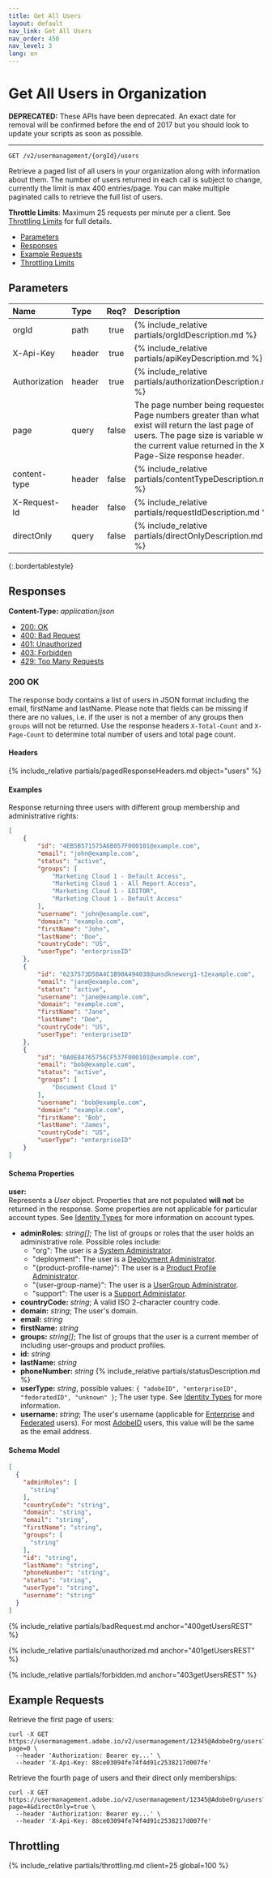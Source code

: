 ```yaml
---
title: Get All Users 
layout: default
nav_link: Get All Users 
nav_order: 450
nav_level: 3
lang: en
---
```


# <a name="getUsersWithPage" class="api-ref-title">Get All Users in Organization</a>

**DEPRECATED:** These APIs have been deprecated. An exact date for removal will be confirmed before the end of 2017 but you should look to update your scripts as soon as possible.

<hr class="api-ref-rule">

```
GET /v2/usermanagement/{orgId}/users
```

Retrieve a paged list of all users in your organization along with information about them. The number of users returned in each call is subject to change, currently the limit is max 400 entries/page. You can make multiple paginated calls to retrieve the full list of users.  

__Throttle Limits__: Maximum 25 requests per minute per a client. See [Throttling Limits](#getUsersRESTThrottle) for full details.

* [Parameters](#parameters)
* [Responses](#responses)
* [Example Requests](#exampleRequests)
* [Throttling Limits](#getUsersRESTThrottle)

## <a name="parameters" class="api-ref-subtitle">Parameters</a>

| Name | Type | Req? | Description |
| :--- | :------ | :---: | :------ |
| orgId | path | true | {% include_relative partials/orgIdDescription.md %} |
| X-Api-Key | header | true | {% include_relative partials/apiKeyDescription.md %} |
| Authorization | header | true | {% include_relative partials/authorizationDescription.md %} |
| page | query | false | The page number being requested. Page numbers greater than what exist will return the last page of users. The page size is variable with the current value returned in the X-Page-Size response header.|
| content-type | header | false | {% include_relative partials/contentTypeDescription.md %} |
| X-Request-Id | header | false | {% include_relative partials/requestIdDescription.md %} |
| directOnly | query | false | {% include_relative partials/directOnlyDescription.md %} |
{:.bordertablestyle}

## <a name="responses" class="api-ref-subtitle">Responses</a>

__Content-Type:__ _application/json_

- [200: OK](#200getUsersREST)
- [400: Bad Request](#400getUsersREST)
- [401: Unauthorized](#401getUsersREST)
- [403: Forbidden](#403getUsersREST)
- [429: Too Many Requests](#getUsersRESTThrottle)

### <a name="200getUsersREST" class="api-ref-subtitle">200 OK</a>
The response body contains a list of users in JSON format including the email, firstName and lastName. Please note that fields can be missing if there are no values, i.e. if the user is not a member of any groups then `groups` will not be returned. Use the response headers `X-Total-Count` and `X-Page-Count` to determine total number of users and total page count.

#### Headers

{% include_relative partials/pagedResponseHeaders.md object="users" %}

#### Examples
<a name="getUsersRESTExample" class="api-ref-subtitle">Response returning three users with different group membership and administrative rights:</a>
```json
[
    {
        "id": "4EB5B571575A6B057F000101@example.com",
        "email": "john@example.com",
        "status": "active",
        "groups": [
            "Marketing Cloud 1 - Default Access",
            "Marketing Cloud 1 - All Report Access",
            "Marketing Cloud 1 - EDITOR",
            "Marketing Cloud 1 - Default Access"
        ],
        "username": "john@example.com",
        "domain": "example.com",
        "firstName": "John",
        "lastName": "Doe",
        "countryCode": "US",
        "userType": "enterpriseID"
    },
    {
        "id": "6237573D58A4C1B90A494038@umsdkneworg1-t2example.com",
        "email": "jane@example.com",
        "status": "active",
        "username": "jane@example.com",
        "domain": "example.com",
        "firstName": "Jane",
        "lastName": "Doe",
        "countryCode": "US",
        "userType": "enterpriseID"
    },
    {
        "id": "0A0E84765756CF537F000101@example.com",
        "email": "bob@example.com",
        "status": "active",
        "groups": [
            "Document Cloud 1"
        ],
        "username": "bob@example.com",
        "domain": "example.com",
        "firstName": "Bob",
        "lastName": "James",
        "countryCode": "US",
        "userType": "enterpriseID"
    }
]
```

#### Schema Properties

__user:__  
Represents a _User_ object. Properties that are not populated __will not__ be returned in the response. Some properties are not applicable for particular account types. See [Identity Types](glossary.md#identity) for more information on account types.

* **adminRoles:** _string[]_; The list of groups or roles that the user holds an administrative role. Possible roles include:
  * "org": The user is a [System Administrator](glossary.md#orgAdmin).
  * "deployment": The user is a [Deployment Administrator](glossary.md#deployment).
  * "{product-profile-name}": The user is a [Product Profile Administrator](glossary.md#productProfileAdmin).
  * "{user-group-name}": The user is a [UserGroup Administrator](glossary.md#usergroupAdmin).
  * "support": The user is a [Support Administator](glossary.md#supportAdmin).
* __countryCode:__ _string_; A valid ISO 2-character country code.
* __domain:__ _string_; The user's domain.
* __email:__ _string_
* __firstName:__ _string_
* __groups:__ _string[]_; The list of groups that the user is a current member of including user-groups and product profiles.
* __id:__ _string_
* __lastName:__ _string_
* __phoneNumber:__ _string_
{% include_relative partials/statusDescription.md %}
* __userType:__ _string_, possible values: `{ "adobeID", "enterpriseID", "federatedID", "unknown" }`; The user type. See [Identity Types](glossary.md#identity) for more information.
* __username:__ _string_; The user's username (applicable for [Enterprise](glossary.md#enterpriseId) and [Federated](glossary.md#federatedId) users). For most [AdobeID](glossary.md#adobeId) users, this value will be the same as the email address.

#### Schema Model

```json
[
  {
    "adminRoles": [
      "string"
    ],
    "countryCode": "string",
    "domain": "string",
    "email": "string",
    "firstName": "string",
    "groups": [
      "string"
    ],
    "id": "string",
    "lastName": "string",
    "phoneNumber": "string",
    "status": "string",
    "userType": "string",
    "username": "string"
  }
]
```

{% include_relative partials/badRequest.md anchor="400getUsersREST" %}

{% include_relative partials/unauthorized.md anchor="401getUsersREST" %}

{% include_relative partials/forbidden.md anchor="403getUsersREST" %}

## <a name="exampleRequests" class="api-ref-subtitle">Example Requests</a>
Retrieve the first page of users:
```
curl -X GET https://usermanagement.adobe.io/v2/usermanagement/12345@AdobeOrg/users?page=0 \
  --header 'Authorization: Bearer ey...' \
  --header 'X-Api-Key: 88ce03094fe74f4d91c2538217d007fe'
 ```
Retrieve the fourth page of users and their direct only memberships:
```
curl -X GET https://usermanagement.adobe.io/v2/usermanagement/12345@AdobeOrg/users?page=4&directOnly=true \
  --header 'Authorization: Bearer ey...' \
  --header 'X-Api-Key: 88ce03094fe74f4d91c2538217d007fe'
 ```

## <a name="getUsersRESTThrottle" class="api-ref-subtitle">Throttling</a>

{% include_relative partials/throttling.md client=25 global=100 %}

